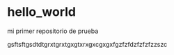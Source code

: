 # hello_world
mi primer repositorio de prueba

gsftsftgsdtdtgrxtgrxtgxgtxrxgxcgxgxfgzfzfdzfzfzfzzszc
